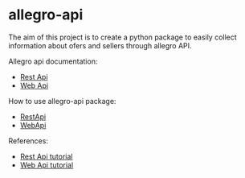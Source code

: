 # allegro-api

The aim of this project is to create a python package to easily collect information about ofers and sellers through allegro API.      

Allegro api documentation:    
* [Rest Api](https://developer.allegro.pl/documentation/)    
* [Web Api](https://allegro.pl/webapi/documentation.php)

How to use allegro-api package:
* [RestApi](https://github.com/xSzpo/allegro/blob/master/tutorial_AllegroRestApi.ipynb)
* [WebApi](https://github.com/xSzpo/allegro/blob/master/tutorial_allegroWebApi.ipynb)

References:    
* [Rest Api tutorial](https://cwsi.pl/ecommerce/allegro/allegro-pl-rest-api-w-pythonie-wprowadzenie/)    
* [Web Api tutorial](https://cwsi.pl/ecommerce/allegro/podstawy-obslugi-web-api-allegro-pl-web-services-i-modul-suds-jurko-w-pythonie)    


